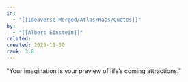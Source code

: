 ```yaml
---
in:
  - "[[Ideaverse Merged/Atlas/Maps/Quotes]]"
by:
  - "[[Albert Einstein]]"
related:
created: 2023-11-30
rank: 3.8
---
```

"Your imagination is your preview of life’s coming attractions.”